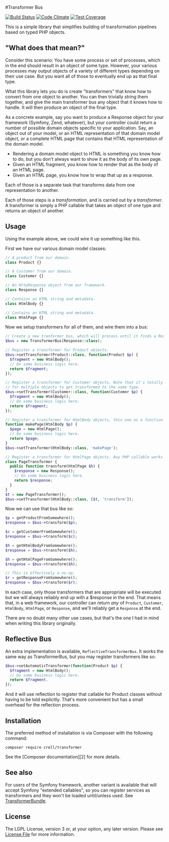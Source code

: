 #Transformer Bus


[![Build Status](https://travis-ci.org/Crell/Transformer.svg?branch=master)](https://travis-ci.org/Crell/Transformer)
[![Code Climate](https://codeclimate.com/repos/54b33edc69568018cd0078a3/badges/dad83f7a6a6f5bdcd2f3/gpa.svg)](https://codeclimate.com/repos/54b33edc69568018cd0078a3/feed)
[![Test Coverage](https://codeclimate.com/repos/54b33edc69568018cd0078a3/badges/dad83f7a6a6f5bdcd2f3/coverage.svg)](https://codeclimate.com/repos/54b33edc69568018cd0078a3/feed)

This is a simple library that simplifies building of transformation pipelines based on typed PHP objects.

## "What does that mean?"

Consider this scenario: You have some process or set of processes, which in the end should result in an object of some type.  However, your various processes may output objects of a variety of different types depending on their use case. But you want all of those to eventually end up as that final type.

What this library lets you do is create "transformers" that know how to convert from one object to another.  You can then trivially string them together, and give the main transformer bus any object that it knows how to handle. It will then produce an object of the final type.

As a concrete example, say you want to produce a Response object for your framework (Symfony, Zend, whatever), but your controller could return a number of possible domain objects specific to your application. Say, an object out of your model, or an HTML representation of that domain model object, or a complete HTML page that contains that HTML representation of the domain model.

* Rendering a domain model object to HTML is something you know how to do, but you don't always want to show it as the body of its own page.
* Given an HTML fragment, you know how to render that as the body of an HTML page.
* Given an HTML page, you know how to wrap that up as a response.

Each of those is a separate task that transforms data from one representation to another.

Each of those steps is a *transformation*, and is carried out by a *transformer*. A transformer is simply a PHP callable that takes an object of one type and returns an object of another.

## Usage

Using the example above, we could wire it up something like this.

First we have our various domain model classes:

```php
// A product from our domain.
class Product {}

// A Customer from our domain.
class Customer {}

// An HttpResponse object from our framework.
class Response {}

// Contains an HTML string and metadata.
class HtmlBody {} 

// Contains an HTML string and metadata.
class HtmlPage {} 
```

Now we setup transformers for all of them, and wire them into a bus: 

```php
// Create a new tranformer bus, which will process until it finds a Response.
$bus = new TransformerBus(Response::class);

// Register a transformer for Product objects.
$bus->setTransformer(Product::class, function(Product $p) {
  $fragment = new HtmlBody();
  // Do some business logic here.
  return $fragment;
});

// Register a transformer for Customer objects. Note that it's totally OK
// for multiple objects to get transformed to the same type.
$bus->setTransformer(Customer::class, function(Customer $p) {
  $fragment = new HtmlBody();
  // Do some business logic here.
  return $fragment;
});

// Register a transformer for HtmlBody objects, this one as a function.
function makePage(HtmlBody $p) {
  $page = new HtmlPage();
  // Do some business logic here.
  return $page;
}
$bus->setTransformer(HtmlBody::class, 'makePage');

// Register a transformer for HtmlPage objects. Any PHP callable works.
class PageTransformer {
  public function transform(HtmlPage $h) {
    $response = new Response();
    // Do some business logic here.
    return $response;
  }
}
$t = new PageTransformer();
$bus->setTransformer(HtmlBody::class, [$t, 'transform']);
```

Now we can use that bus like so:

```php
$p = getProductFromSomewhere();
$response = $bus->transform($p);

$c = getCustomerFromSomewhere();
$response = $bus->transform($c);

$h = getHtmlBodyFromSomewhere();
$response = $bus->transform($h);

$h = getHtmlPageFromSomewhere();
$response = $bus->transform($h);

// This is effectively a no-op.
$r = getResponseFromSomewhere();
$response = $bus->transform($r);
```

In each case, only those transformers that are appropriate will be executed but we will always reliably end up with a $response in the end.  That means that, in a web framework, our controller can return *any* of `Product`, `Customer`, `HtmlBody`, `HtmlPage`, or `Response`, and we'll reliably get a `Response` at the end.

There are no doubt many other use cases, but that's the one I had in mind when writing this library originally.

## Reflective Bus

An extra implementation is available, `ReflectiveTransformerBus`. It works the same way as TransformerBus, but you may register transformers like so:

```php
$bus->setAutomaticTransformer(function(Product $p) {
  $fragment = new HtmlBody();
  // Do some business logic here.
  return $fragment.
});
```

And it will use reflection to register that callable for Product classes without having to be told explicitly.  That's more convenient but has a small overhead for the reflection process.

## Installation

The preferred method of installation is via Composer with the following command:

    composer require crell/transformer

See the [Composer documentation][2] for more details.

## See also

For users of the Symfony framework, another variant is available that will accept Symfony "extended callables", so you can register services as transformers and they won't be loaded until/unless used.  See <a href="https://github.com/Crell/TransformerBundle">TransformerBundle</a>.

## License

The LGPL License, version 3 or, at your option, any later version. Please see [License File](LICENSE.md) for more information.